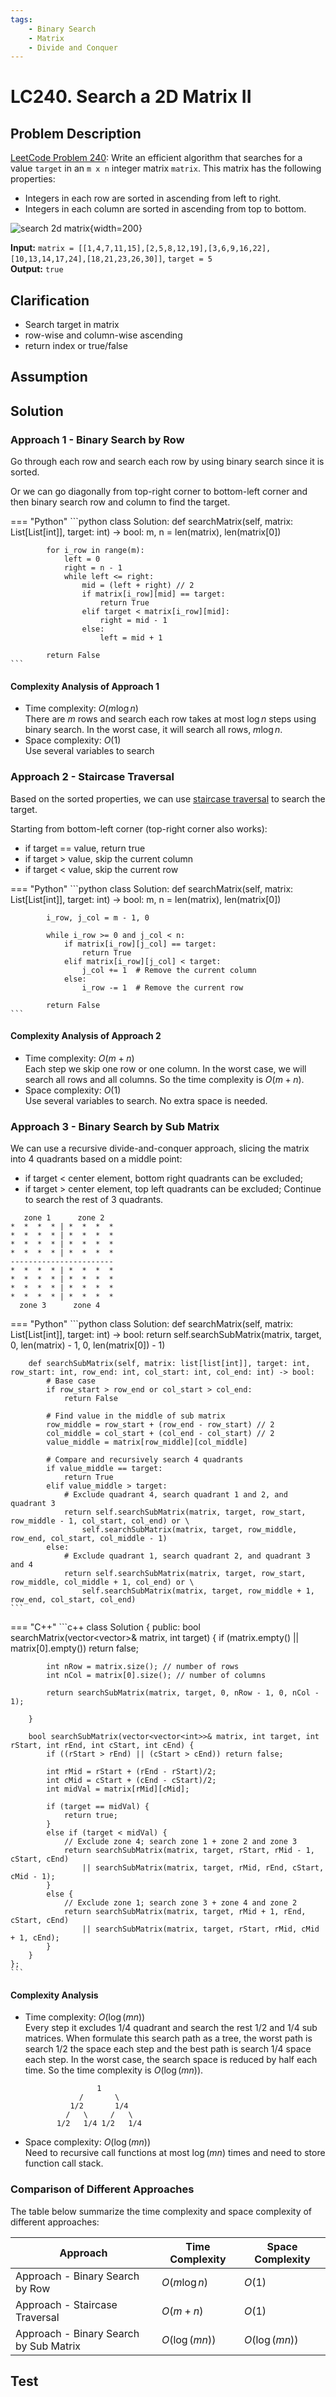 ```yaml
---
tags:
    - Binary Search
    - Matrix
    - Divide and Conquer
---
```


# LC240. Search a 2D Matrix II

## Problem Description

[LeetCode Problem 240](https://leetcode.com/problems/search-a-2d-matrix-ii/): Write an
efficient algorithm that searches for a value `target` in an `m x n` integer matrix
`matrix`. This matrix has the following properties:

- Integers in each row are sorted in ascending from left to right.
- Integers in each column are sorted in ascending from top to bottom.

![search 2d matrix](assets/searchgrid2.jpg){width=200}

**Input:** `matrix = [[1,4,7,11,15],[2,5,8,12,19],[3,6,9,16,22],[10,13,14,17,24],[18,21,23,26,30]]`, `target = 5`  
**Output:** `true`  

## Clarification

- Search target in matrix
- row-wise and column-wise ascending
- return index or true/false

## Assumption

## Solution

### Approach 1 - Binary Search by Row

Go through each row and search each row by using binary search since it is sorted.

Or we can go diagonally from top-right corner to bottom-left corner and then binary
search row and column to find the target.

=== "Python"
    ```python
    class Solution:
        def searchMatrix(self, matrix: List[List[int]], target: int) -> bool:
            m, n = len(matrix), len(matrix[0])

            for i_row in range(m):
                left = 0
                right = n - 1
                while left <= right:
                    mid = (left + right) // 2
                    if matrix[i_row][mid] == target:
                        return True
                    elif target < matrix[i_row][mid]:
                        right = mid - 1
                    else:
                        left = mid + 1

            return False
    ```

#### Complexity Analysis of Approach 1

- Time complexity: $O(m \log n)$  
  There are $m$ rows and search each row takes at most $\log n$ steps using binary search.
  In the worst case, it will search all rows, $m \log n$.
- Space complexity: $O(1)$  
  Use several variables to search

### Approach 2 - Staircase Traversal

Based on the sorted properties, we can use [staircase traversal](../algorithms/search/staircase-traversal.md)
to search the target.

Starting from bottom-left corner (top-right corner also works):

- if target == value, return true
- if target > value, skip the current column
- if target < value, skip the current row

=== "Python"
    ```python
    class Solution:
        def searchMatrix(self, matrix: List[List[int]], target: int) -> bool:
            m, n = len(matrix), len(matrix[0])

            i_row, j_col = m - 1, 0

            while i_row >= 0 and j_col < n:
                if matrix[i_row][j_col] == target:
                    return True
                elif matrix[i_row][j_col] < target:
                    j_col += 1  # Remove the current column
                else:
                    i_row -= 1  # Remove the current row

            return False
    ```

#### Complexity Analysis of Approach 2

- Time complexity: $O(m + n)$  
  Each step we skip one row or one column. In the worst case, we will search all rows
  and all columns. So the time complexity is $O(m + n)$.
- Space complexity: $O(1)$  
  Use several variables to search. No extra space is needed.

### Approach 3 - Binary Search by Sub Matrix

We can use a recursive divide-and-conquer approach, slicing the matrix into 4 quadrants
based on a middle point:

- if target < center element, bottom right quadrants can be excluded;
- if target > center element, top left quadrants can be excluded;
Continue to search the rest of 3 quadrants.

```text
   zone 1      zone 2
*  *  *  * | *  *  *  *
*  *  *  * | *  *  *  *
*  *  *  * | *  *  *  *
*  *  *  * | *  *  *  *
-----------------------
*  *  *  * | *  *  *  *
*  *  *  * | *  *  *  *
*  *  *  * | *  *  *  *
*  *  *  * | *  *  *  *
  zone 3      zone 4
```

=== "Python"
    ```python
    class Solution:
        def searchMatrix(self, matrix: List[List[int]], target: int) -> bool:
            return self.searchSubMatrix(matrix, target, 0, len(matrix) - 1, 0, len(matrix[0]) - 1)

        def searchSubMatrix(self, matrix: list[list[int]], target: int, row_start: int, row_end: int, col_start: int, col_end: int) -> bool:
            # Base case
            if row_start > row_end or col_start > col_end:
                return False

            # Find value in the middle of sub matrix
            row_middle = row_start + (row_end - row_start) // 2
            col_middle = col_start + (col_end - col_start) // 2
            value_middle = matrix[row_middle][col_middle]

            # Compare and recursively search 4 quadrants
            if value_middle == target:
                return True
            elif value_middle > target:
                # Exclude quadrant 4, search quadrant 1 and 2, and quadrant 3
                return self.searchSubMatrix(matrix, target, row_start, row_middle - 1, col_start, col_end) or \
                    self.searchSubMatrix(matrix, target, row_middle, row_end, col_start, col_middle - 1)
            else:
                # Exclude quadrant 1, search quadrant 2, and quadrant 3 and 4
                return self.searchSubMatrix(matrix, target, row_start, row_middle, col_middle + 1, col_end) or \
                    self.searchSubMatrix(matrix, target, row_middle + 1, row_end, col_start, col_end)
    ```

=== "C++"
    ```c++
    class Solution {
    public:
        bool searchMatrix(vector<vector<int>>& matrix, int target) {
            if (matrix.empty() || matrix[0].empty()) return false;

            int nRow = matrix.size(); // number of rows
            int nCol = matrix[0].size(); // number of columns

            return searchSubMatrix(matrix, target, 0, nRow - 1, 0, nCol - 1);

        }

        bool searchSubMatrix(vector<vector<int>>& matrix, int target, int rStart, int rEnd, int cStart, int cEnd) {
            if ((rStart > rEnd) || (cStart > cEnd)) return false;

            int rMid = rStart + (rEnd - rStart)/2;
            int cMid = cStart + (cEnd - cStart)/2;
            int midVal = matrix[rMid][cMid];

            if (target == midVal) {
                return true;
            }
            else if (target < midVal) {
                // Exclude zone 4; search zone 1 + zone 2 and zone 3
                return searchSubMatrix(matrix, target, rStart, rMid - 1, cStart, cEnd)
                    || searchSubMatrix(matrix, target, rMid, rEnd, cStart, cMid - 1);
            }
            else {
                // Exclude zone 1; search zone 3 + zone 4 and zone 2
                return searchSubMatrix(matrix, target, rMid + 1, rEnd, cStart, cEnd)
                    || searchSubMatrix(matrix, target, rStart, rMid, cMid + 1, cEnd);
            }
        }
    };
    ```

#### Complexity Analysis

- Time complexity: $O(\log (mn))$  
  Every step it excludes $1/4$ quadrant and search the rest $1/2$ and $1/4$ sub matrices.
  When formulate this search path as a tree, the worst path is search $1/2$ the space
  each step and the best path is search $1/4$ space each step. In the worst case, the
  search space is reduced by half each time. So the time complexity is
  $O(\log (mn))$.

  ```
                  1
              /       \
            1/2       1/4
           /   \     /   \
         1/2   1/4 1/2   1/4
  ```

- Space complexity: $O(\log (mn))$  
  Need to recursive call functions at most $\log (mn)$ times and need to store function
  call stack.

### Comparison of Different Approaches

The table below summarize the time complexity and space complexity of different approaches:

Approach                               | Time Complexity | Space Complexity
---------------------------------------|-----------------|-----------------
Approach - Binary Search by Row        | $O(m \log n)$   | $O(1)$
Approach - Staircase Traversal          | $O(m + n)$      | $O(1)$
Approach - Binary Search by Sub Matrix | $O(\log (mn))$  | $O(\log (mn))$

## Test
